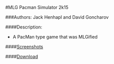 #MLG Pacman Simulator 2k15

###Authors: Jack Henhapl and David Goncharov

####Description:
  * A PacMan type game that was MLGified
  
####[Screenshots](http://imgur.com/a/IBt2m#0)

####[Download](https://www.dropbox.com/s/hilhdrdw5bazcjf/MLG%20Pacman%20Simulator%202k15.jar?dl=0)
